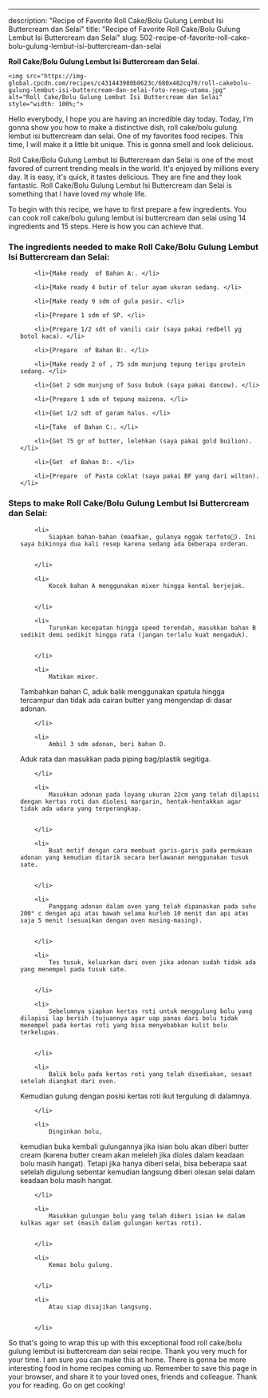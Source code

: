 ---
description: "Recipe of Favorite Roll Cake/Bolu Gulung Lembut Isi Buttercream dan Selai"
title: "Recipe of Favorite Roll Cake/Bolu Gulung Lembut Isi Buttercream dan Selai"
slug: 502-recipe-of-favorite-roll-cake-bolu-gulung-lembut-isi-buttercream-dan-selai

<p>
	<strong>Roll Cake/Bolu Gulung Lembut Isi Buttercream dan Selai</strong>. 
	
</p>
<p>
	
	<img src="https://img-global.cpcdn.com/recipes/c431443980b8623c/680x482cq70/roll-cakebolu-gulung-lembut-isi-buttercream-dan-selai-foto-resep-utama.jpg" alt="Roll Cake/Bolu Gulung Lembut Isi Buttercream dan Selai" style="width: 100%;">
	
	
</p>
<p>
	Hello everybody, I hope you are having an incredible day today. Today, I'm gonna show you how to make a distinctive dish, roll cake/bolu gulung lembut isi buttercream dan selai. One of my favorites food recipes. This time, I will make it a little bit unique. This is gonna smell and look delicious.
</p>
	
<p>
	
</p>
<p>
	Roll Cake/Bolu Gulung Lembut Isi Buttercream dan Selai is one of the most favored of current trending meals in the world. It's enjoyed by millions every day. It is easy, it's quick, it tastes delicious. They are fine and they look fantastic. Roll Cake/Bolu Gulung Lembut Isi Buttercream dan Selai is something that I have loved my whole life.
</p>

<p>
To begin with this recipe, we have to first prepare a few ingredients. You can cook roll cake/bolu gulung lembut isi buttercream dan selai using 14 ingredients and 15 steps. Here is how you can achieve that.
</p>

<h3>The ingredients needed to make Roll Cake/Bolu Gulung Lembut Isi Buttercream dan Selai:</h3>

<ol>
	
		<li>{Make ready  of Bahan A:. </li>
	
		<li>{Make ready 4 butir of telur ayam ukuran sedang. </li>
	
		<li>{Make ready 9 sdm of gula pasir. </li>
	
		<li>{Prepare 1 sdm of SP. </li>
	
		<li>{Prepare 1/2 sdt of vanili cair (saya pakai redbell yg botol kaca). </li>
	
		<li>{Prepare  of Bahan B:. </li>
	
		<li>{Make ready 2 of , 75 sdm munjung tepung terigu protein sedang. </li>
	
		<li>{Get 2 sdm munjung of Susu bubuk (saya pakai dancow). </li>
	
		<li>{Prepare 1 sdm of tepung maizena. </li>
	
		<li>{Get 1/2 sdt of garam halus. </li>
	
		<li>{Take  of Bahan C:. </li>
	
		<li>{Get 75 gr of butter, lelehkan (saya pakai gold builion). </li>
	
		<li>{Get  of Bahan D:. </li>
	
		<li>{Prepare  of Pasta coklat (saya pakai BF yang dari wilton). </li>
	
</ol>
<p>
	
</p>

<h3>Steps to make Roll Cake/Bolu Gulung Lembut Isi Buttercream dan Selai:</h3>

<ol>
	
		<li>
			Siapkan bahan-bahan (maafkan, gulanya nggak terfoto🤭). Ini saya bikinnya dua kali resep karena sedang ada beberapa orderan.
			
			
		</li>
	
		<li>
			Kocok bahan A menggunakan mixer hingga kental berjejak.
			
			
		</li>
	
		<li>
			Turunkan kecepatan hingga speed terendah, masukkan bahan B sedikit demi sedikit hingga rata (jangan terlalu kuat mengaduk).
			
			
		</li>
	
		<li>
			Matikan mixer.
Tambahkan bahan C, aduk balik menggunakan spatula hingga tercampur dan tidak ada cairan butter yang mengendap di dasar adonan.
			
			
		</li>
	
		<li>
			Ambil 3 sdm adonan, beri bahan D.
Aduk rata dan masukkan pada piping bag/plastik segitiga.
			
			
		</li>
	
		<li>
			Masukkan adonan pada loyang ukuran 22cm yang telah dilapisi dengan kertas roti dan diolesi margarin, hentak-hentakkan agar tidak ada udara yang terperangkap.
			
			
		</li>
	
		<li>
			Buat motif dengan cara membuat garis-garis pada permukaan adonan yang kemudian ditarik secara berlawanan menggunakan tusuk sate.
			
			
		</li>
	
		<li>
			Panggang adonan dalam oven yang telah dipanaskan pada suhu 200° c dengan api atas bawah selama kurleb 10 menit dan api atas saja 5 menit (sesuaikan dengan oven masing-masing).
			
			
		</li>
	
		<li>
			Tes tusuk, keluarkan dari oven jika adonan sudah tidak ada yang menempel pada tusuk sate.
			
			
		</li>
	
		<li>
			Sebelumnya siapkan kertas roti untuk menggulung bolu yang dilapisi lap bersih (tujuannya agar uap panas dari bolu tidak menempel pada kertas roti yang bisa menyebabkan kulit bolu terkelupas.
			
			
		</li>
	
		<li>
			Balik bolu pada kertas roti yang telah disediakan, sesaat setelah diangkat dari oven.
Kemudian gulung dengan posisi kertas roti ikut tergulung di dalamnya.
			
			
		</li>
	
		<li>
			Dinginkan bolu, 
kemudian buka kembali gulungannya jika isian bolu akan diberi butter cream (karena butter cream akan meleleh jika dioles dalam keadaan bolu masih hangat). 
Tetapi jika hanya diberi selai, bisa beberapa saat setelah digulung sebentar kemudian langsung diberi olesan selai dalam keadaan bolu masih hangat.
			
			
		</li>
	
		<li>
			Masukkan gulungan bolu yang telah diberi isian ke dalam kulkas agar set (masih dalam gulungan kertas roti).
			
			
		</li>
	
		<li>
			Kemas bolu gulung.
			
			
		</li>
	
		<li>
			Atau siap disajikan langsung.
			
			
		</li>
	
</ol>

<p>
	
</p>

<p>
	So that's going to wrap this up with this exceptional food roll cake/bolu gulung lembut isi buttercream dan selai recipe. Thank you very much for your time. I am sure you can make this at home. There is gonna be more interesting food in home recipes coming up. Remember to save this page in your browser, and share it to your loved ones, friends and colleague. Thank you for reading. Go on get cooking!
</p>
